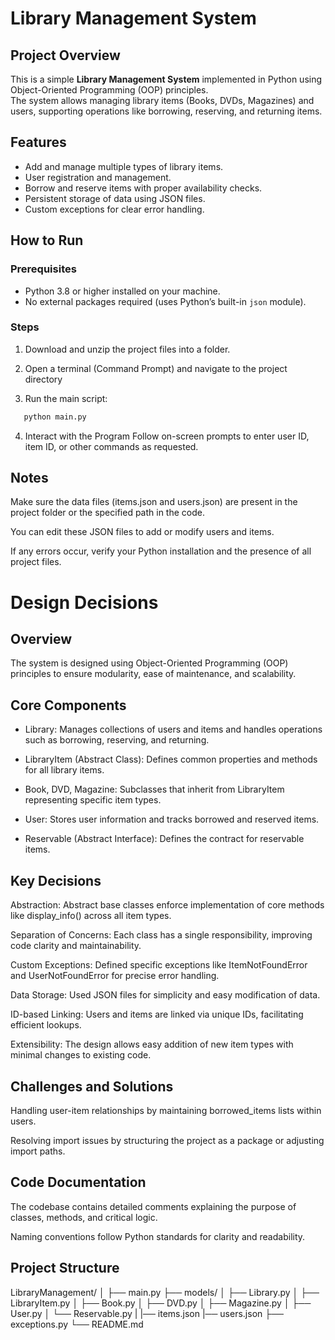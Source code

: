 # Library Management System

## Project Overview

This is a simple **Library Management System** implemented in Python using Object-Oriented Programming (OOP) principles.  
The system allows managing library items (Books, DVDs, Magazines) and users, supporting operations like borrowing, reserving, and returning items.

## Features

- Add and manage multiple types of library items.
- User registration and management.
- Borrow and reserve items with proper availability checks.
- Persistent storage of data using JSON files.
- Custom exceptions for clear error handling.

## How to Run

### Prerequisites

- Python 3.8 or higher installed on your machine.
- No external packages required (uses Python’s built-in `json` module).

### Steps

1. Download and unzip the project files into a folder.

2. Open a terminal (Command Prompt) and navigate to the project directory

3. Run the main script:

```bash
   python main.py
```
4. Interact with the Program
Follow on-screen prompts to enter user ID, item ID, or other commands as requested.


## Notes
Make sure the data files (items.json and users.json) are present in the project folder or the specified path in the code.

You can edit these JSON files to add or modify users and items.

If any errors occur, verify your Python installation and the presence of all project files.

# Design Decisions

## Overview
The system is designed using Object-Oriented Programming (OOP) principles to ensure modularity, ease of maintenance, and scalability.

## Core Components
- Library: Manages collections of users and items and handles operations such as borrowing, reserving, and returning.

- LibraryItem (Abstract Class): Defines common properties and methods for all library items.

- Book, DVD, Magazine: Subclasses that inherit from LibraryItem representing specific item types.

- User: Stores user information and tracks borrowed and reserved items.

- Reservable (Abstract Interface): Defines the contract for reservable items.

## Key Decisions
Abstraction: Abstract base classes enforce implementation of core methods like display_info() across all item types.

Separation of Concerns: Each class has a single responsibility, improving code clarity and maintainability.

Custom Exceptions: Defined specific exceptions like ItemNotFoundError and UserNotFoundError for precise error handling.

Data Storage: Used JSON files for simplicity and easy modification of data.

ID-based Linking: Users and items are linked via unique IDs, facilitating efficient lookups.

Extensibility: The design allows easy addition of new item types with minimal changes to existing code.

## Challenges and Solutions
Handling user-item relationships by maintaining borrowed_items lists within users.

Resolving import issues by structuring the project as a package or adjusting import paths.

## Code Documentation
The codebase contains detailed comments explaining the purpose of classes, methods, and critical logic.

Naming conventions follow Python standards for clarity and readability.

## Project Structure
LibraryManagement/
│
├── main.py
├── models/
│   ├── Library.py
│   ├── LibraryItem.py
│   ├── Book.py
│   ├── DVD.py
│   ├── Magazine.py
│   ├── User.py
│   └── Reservable.py
|
|── items.json
|── users.json
├── exceptions.py
└── README.md

